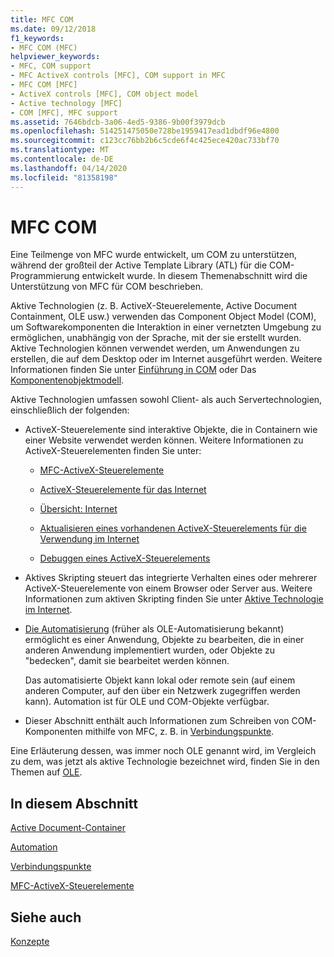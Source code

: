 ```yaml
---
title: MFC COM
ms.date: 09/12/2018
f1_keywords:
- MFC COM (MFC)
helpviewer_keywords:
- MFC, COM support
- MFC ActiveX controls [MFC], COM support in MFC
- MFC COM [MFC]
- ActiveX controls [MFC], COM object model
- Active technology [MFC]
- COM [MFC], MFC support
ms.assetid: 7646bdcb-3a06-4ed5-9386-9b00f3979dcb
ms.openlocfilehash: 514251475050e728be1959417ead1dbdf96e4800
ms.sourcegitcommit: c123cc76bb2b6c5cde6f4c425ece420ac733bf70
ms.translationtype: MT
ms.contentlocale: de-DE
ms.lasthandoff: 04/14/2020
ms.locfileid: "81358198"
---
```

# <a name="mfc-com"></a>MFC COM

Eine Teilmenge von MFC wurde entwickelt, um COM zu unterstützen, während der großteil der Active Template Library (ATL) für die COM-Programmierung entwickelt wurde. In diesem Themenabschnitt wird die Unterstützung von MFC für COM beschrieben.

Aktive Technologien (z. B. ActiveX-Steuerelemente, Active Document Containment, OLE usw.) verwenden das Component Object Model (COM), um Softwarekomponenten die Interaktion in einer vernetzten Umgebung zu ermöglichen, unabhängig von der Sprache, mit der sie erstellt wurden. Aktive Technologien können verwendet werden, um Anwendungen zu erstellen, die auf dem Desktop oder im Internet ausgeführt werden. Weitere Informationen finden Sie unter [Einführung in COM](../atl/introduction-to-com.md) oder Das [Komponentenobjektmodell](/windows/win32/com/the-component-object-model).

Aktive Technologien umfassen sowohl Client- als auch Servertechnologien, einschließlich der folgenden:

- ActiveX-Steuerelemente sind interaktive Objekte, die in Containern wie einer Website verwendet werden können. Weitere Informationen zu ActiveX-Steuerelementen finden Sie unter:

  - [MFC-ActiveX-Steuerelemente](../mfc/mfc-activex-controls.md)

  - [ActiveX-Steuerelemente für das Internet](../mfc/activex-controls-on-the-internet.md)

  - [Übersicht: Internet](../mfc/mfc-internet-programming-basics.md)

  - [Aktualisieren eines vorhandenen ActiveX-Steuerelements für die Verwendung im Internet](../mfc/upgrading-an-existing-activex-control.md)

  - [Debuggen eines ActiveX-Steuerelements](/visualstudio/debugger/how-to-debug-an-activex-control)

- Aktives Skripting steuert das integrierte Verhalten eines oder mehrerer ActiveX-Steuerelemente von einem Browser oder Server aus. Weitere Informationen zum aktiven Skripting finden Sie unter [Aktive Technologie im Internet](../mfc/active-technology-on-the-internet.md).

- [Die Automatisierung](../mfc/automation.md) (früher als OLE-Automatisierung bekannt) ermöglicht es einer Anwendung, Objekte zu bearbeiten, die in einer anderen Anwendung implementiert wurden, oder Objekte zu "bedecken", damit sie bearbeitet werden können.

   Das automatisierte Objekt kann lokal oder remote sein (auf einem anderen Computer, auf den über ein Netzwerk zugegriffen werden kann). Automation ist für OLE und COM-Objekte verfügbar.

- Dieser Abschnitt enthält auch Informationen zum Schreiben von COM-Komponenten mithilfe von MFC, z. B. in [Verbindungspunkte](../mfc/connection-points.md).

Eine Erläuterung dessen, was immer noch OLE genannt wird, im Vergleich zu dem, was jetzt als aktive Technologie bezeichnet wird, finden Sie in den Themen auf [OLE](../mfc/ole-in-mfc.md).

## <a name="in-this-section"></a>In diesem Abschnitt

[Active Document-Container](../mfc/active-document-containment.md)

[Automation](../mfc/automation.md)

[Verbindungspunkte](../mfc/connection-points.md)

[MFC-ActiveX-Steuerelemente](../mfc/mfc-activex-controls.md)

## <a name="see-also"></a>Siehe auch

[Konzepte](../mfc/mfc-concepts.md)
